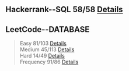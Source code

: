 

## Hackerrank--SQL 58/58 [Details](https://github.com/chongchong6/SQL/tree/master/HackerRank_SQL)
## LeetCode--DATABASE 
> Easy 81/103 [Details](https://github.com/chongchong6/SQL/tree/master/LeetCode/Easy)<br>
> Medium 45/113 [Details](https://github.com/chongchong6/SQL/tree/master/LeetCode/Medium)<br>
> Hard 14/49 [Details](https://github.com/chongchong6/SQL/tree/master/LeetCode/Hard)<br>
> Frequency 91/86 [Details](https://github.com/cc59chong/SQL-Practice/tree/master/LeetCode/Frequency)
